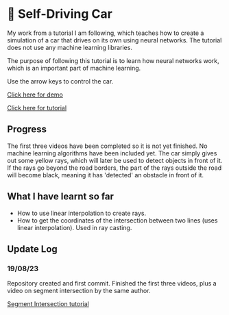 # :car: Self-Driving Car

My work from a tutorial I am following, which teaches how to create a simulation of a car that drives on its own using neural networks. The tutorial does not use any machine learning libraries.

The purpose of following this tutorial is to learn how neural networks work, which is an important part of machine learning.

Use the arrow keys to control the car.

[Click here for demo](https://sa9102.github.io/Self-Driving-Car-Tutorial/)

[Click here for tutorial](https://www.youtube.com/playlist?list=PLB0Tybl0UNfYoJE7ZwsBQoDIG4YN9ptyY)

## Progress

The first three videos have been completed so it is not yet finished. No machine learning algorithms have been included yet. The car simply gives out some yellow rays, which will later be used to detect objects in front of it. If the rays go beyond the road borders, the part of the rays outside the road will become black, meaning it has 'detected' an obstacle in front of it.

## What I have learnt so far

- How to use linear interpolation to create rays.
- How to get the coordinates of the intersection between two lines (uses linear interpolation). Used in ray casting.

## Update Log

### 19/08/23

Repository created and first commit. Finished the first three videos, plus a video on segment intersection by the same author.

[Segment Intersection tutorial](https://www.youtube.com/watch?v=fHOLQJo0FjQ&list=PLB0Tybl0UNfZ3nnHVg8SJ4uK3R4QD6R0H)
